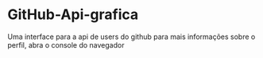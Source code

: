 # GitHub-Api-grafica
Uma interface para a api de users do github
para mais informações sobre o perfil, abra o console do navegador
